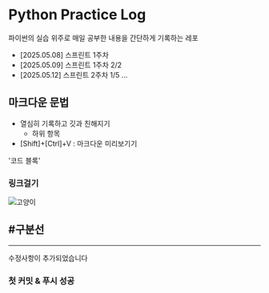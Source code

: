 # Python Practice Log
파이썬의 실습 위주로 매일 공부한 내용을 간단하게 기록하는 레포

- [2025.05.08] 스프린트 1주차
- [2025.05.09] 스프린트 1주차 2/2
- [2025.05.12] 스프린트 2주차 1/5
...

## 마크다운 문법
* 열심히 기록하고 깃과 친해지기
  * 하위 항목 
* [Shift]+[Ctrl]+V : 마크다운 미리보기기

'코드 블록'


### 링크걸기
![고양이](h[ttps://placekitten.com/200/300](https://blog.kakaocdn.net/dn/4qgsr/btsFEtondnt/XoFKqUvKEaFyQubZZyLIPk/img.png))

## #구분선
---

수정사항이 추가되었습니다


### 첫 커밋 & 푸시 성공
